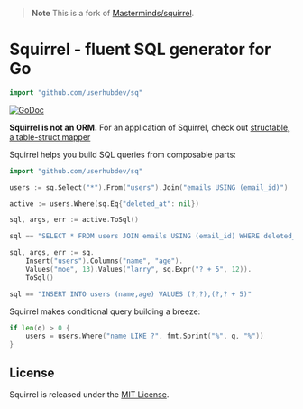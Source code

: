 > **Note**
> This is a fork of [Masterminds/squirrel](https://github.com/Masterminds/squirrel).

# Squirrel - fluent SQL generator for Go

```go
import "github.com/userhubdev/sq"
```

[![GoDoc](https://pkg.go.dev/badge/github.com/userhubdev/squirrel)](https://pkg.go.dev/github.com/userhubdev/squirrel)

**Squirrel is not an ORM.** For an application of Squirrel, check out
[structable, a table-struct mapper](https://github.com/Masterminds/structable)


Squirrel helps you build SQL queries from composable parts:

```go
import "github.com/userhubdev/sq"

users := sq.Select("*").From("users").Join("emails USING (email_id)")

active := users.Where(sq.Eq{"deleted_at": nil})

sql, args, err := active.ToSql()

sql == "SELECT * FROM users JOIN emails USING (email_id) WHERE deleted_at IS NULL"
```

```go
sql, args, err := sq.
    Insert("users").Columns("name", "age").
    Values("moe", 13).Values("larry", sq.Expr("? + 5", 12)).
    ToSql()

sql == "INSERT INTO users (name,age) VALUES (?,?),(?,? + 5)"
```

Squirrel makes conditional query building a breeze:

```go
if len(q) > 0 {
    users = users.Where("name LIKE ?", fmt.Sprint("%", q, "%"))
}
```

## License

Squirrel is released under the
[MIT License](http://www.opensource.org/licenses/MIT).
